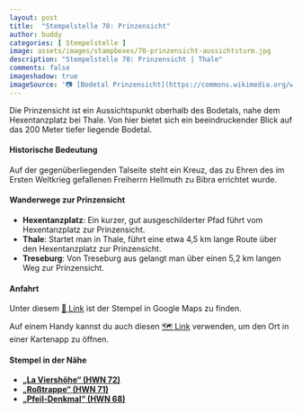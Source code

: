 ```yaml
---
layout: post
title:  "Stempelstelle 70: Prinzensicht"
author: buddy
categories: [ Stempelstelle ]
image: assets/images/stampboxes/70-prinzensicht-aussichtsturm.jpg
description: "Stempelstelle 70: Prinzensicht | Thale"
comments: false
imageshadow: true
imageSource: '📷 [Bodetal Prinzensicht](https://commons.wikimedia.org/wiki/File:Bodetal_Prinzensicht.jpg) von <a href="//commons.wikimedia.org/wiki/User:AxelHH" title="User:AxelHH">Axel Hindemith</a> unter Lizenz Public domain'
---
```


Die Prinzensicht ist ein Aussichtspunkt oberhalb des Bodetals, nahe dem Hexentanzplatz bei Thale. Von hier bietet sich ein beeindruckender Blick auf das 200 Meter tiefer liegende Bodetal.

#### Historische Bedeutung

Auf der gegenüberliegenden Talseite steht ein Kreuz, das zu Ehren des im Ersten Weltkrieg gefallenen Freiherrn Hellmuth zu Bibra errichtet wurde.

#### Wanderwege zur Prinzensicht

- **Hexentanzplatz**: Ein kurzer, gut ausgeschilderter Pfad führt vom Hexentanzplatz zur Prinzensicht.
- **Thale**: Startet man in Thale, führt eine etwa 4,5 km lange Route über den Hexentanzplatz zur Prinzensicht.
- **Treseburg**: Von Treseburg aus gelangt man über einen 5,2 km langen Weg zur Prinzensicht.

#### Anfahrt

Unter diesem [📍 Link](https://www.google.com/maps/dir/?api=1&origin=&destination=51.73372%2C%2011.00740) ist der Stempel in Google Maps zu finden.

<div class="android-only">
  Auf einem Handy kannst du auch diesen 
  <a href="geo:51.73372,11.00740">🗺️ Link</a> 
  verwenden, um den Ort in einer Kartenapp zu öffnen.
  <p></p>
</div>

#### Stempel in der Nähe

- [**„La Viershöhe“ (HWN 72)**](/stempelstelle-72-la-viershoehe)
- [**„Roßtrappe“ (HWN 71)**](/stempelstelle-71-rosstrappe)
- [**„Pfeil-Denkmal“ (HWN 68)**](/stempelstelle-68-pfeil-denkmal)

